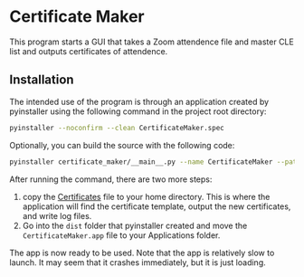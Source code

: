 # Certificate Maker

This program starts a GUI that takes a Zoom attendence file and master CLE list and outputs certificates of attendence.

## Installation

The intended use of the program is through an application created by pyinstaller using the following command in the project root directory:

```bash
pyinstaller --noconfirm --clean CertificateMaker.spec
```

Optionally, you can build the source with the following code:

```bash
pyinstaller certificate_maker/__main__.py --name CertificateMaker --paths . --onefile --noconfirm --noconsole
```

After running the command, there are two more steps:

1. copy the [Certificates](Certificates) file to your home directory. This is where the application will find the certificate template, output the new certificates, and write log files.
2. Go into the `dist` folder that pyinstaller created and move the `CertificateMaker.app` file to your Applications folder.

The app is now ready to be used. Note that the app is relatively slow to launch. It may seem that it crashes immediately, but it is just loading.
